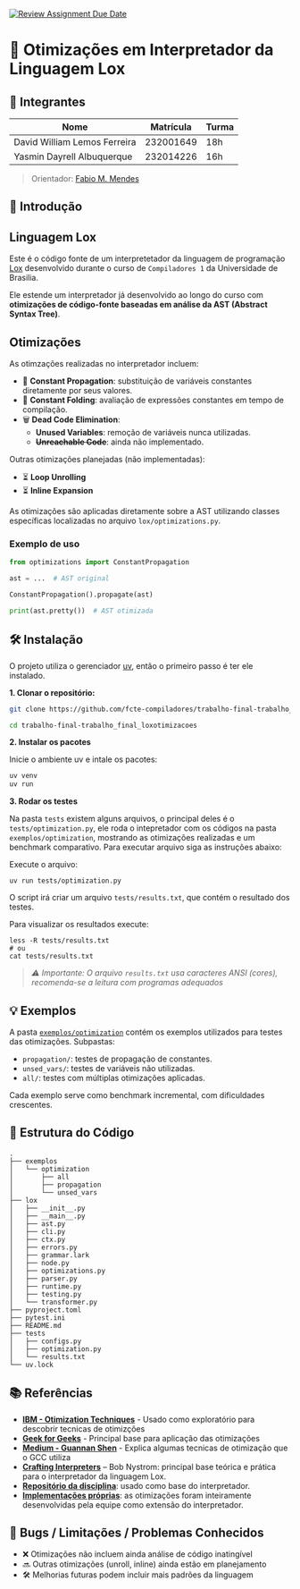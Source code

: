 [![Review Assignment Due Date](https://classroom.github.com/assets/deadline-readme-button-22041afd0340ce965d47ae6ef1cefeee28c7c493a6346c4f15d667ab976d596c.svg)](https://classroom.github.com/a/Hppw7Zh2)

# 🔧 Otimizações em Interpretador da Linguagem Lox

## 👥 Integrantes

| Nome                          | Matrícula | Turma   |
| ----------------------------- | --------- | ------- |
| David William Lemos Ferreira  | 232001649 | 18h     |
| Yasmin Dayrell Albuquerque    | 232014226 | 16h     |

> Orientador: [Fabio M. Mendes](https://github.com/fabiommendes)

## 📌 Introdução

## Linguagem Lox

Este é o código fonte de um interpretetador da linguagem de programação [Lox](https://craftinginterpreters.com/the-lox-language.html) desenvolvido durante o curso de `Compiladores 1` da Universidade de Brasilia.

Ele estende um interpretador já desenvolvido ao longo do curso com **otimizações de código-fonte baseadas em análise da AST (Abstract Syntax Tree)**.

## Otimizações

As otimzações realizadas no interpretador incluem:

- 🔁 **Constant Propagation**: substituição de variáveis constantes diretamente por seus valores.
- 🔢 **Constant Folding**: avaliação de expressões constantes em tempo de compilação.
- 🗑️ **Dead Code Elimination**:
  - **Unused Variables**: remoção de variáveis nunca utilizadas.
  - ~~**Unreachable Code**~~: ainda não implementado.

Outras otimizações planejadas (não implementadas):

- ⏳ **Loop Unrolling**
- ⏳ **Inline Expansion**

As otimizações são aplicadas diretamente sobre a AST utilizando classes específicas localizadas no arquivo `lox/optimizations.py`.

### Exemplo de uso

```python
from optimizations import ConstantPropagation

ast = ...  # AST original

ConstantPropagation().propagate(ast)

print(ast.pretty())  # AST otimizada
```


## 🛠️ Instalação

O projeto utiliza o gerenciador [uv](https://docs.astral.sh/uv), então o primeiro passo é ter ele instalado.

**1. Clonar o repositório:**
```bash
git clone https://github.com/fcte-compiladores/trabalho-final-trabalho_final_loxotimizacoes.git

cd trabalho-final-trabalho_final_loxotimizacoes
```


**2. Instalar os pacotes**

Inicie o ambiente uv e intale os pacotes:

``` bash
uv venv
uv run
```

**3. Rodar os testes**

Na pasta `tests` existem alguns arquivos, o principal deles é o `tests/optimization.py`, ele roda o intepretador com os códigos na pasta `exemplos/optimization`, mostrando as otimizações realizadas e um benchmark comparativo. Para executar arquivo siga as instruções abaixo:

Execute o arquivo:
```
uv run tests/optimization.py
```

O script irá criar um arquivo `tests/results.txt`, que contém o resultado dos testes.

Para visualizar os resultados execute:
```
less -R tests/results.txt
# ou
cat tests/results.txt
```

> *⚠️ Importante: O arquivo `results.txt` usa caracteres ANSI (cores), recomenda-se a leitura com programas adequados*
> 

## 💡 Exemplos

A pasta [`exemplos/optimization`](./exemplos/optimization) contém os exemplos utilizados para testes das otimizações. Subpastas:

- `propagation/`: testes de propagação de constantes.
- `unsed_vars/`: testes de variáveis não utilizadas.
- `all/`: testes com múltiplas otimizações aplicadas.

Cada exemplo serve como benchmark incremental, com dificuldades crescentes.



## 📁 Estrutura do Código

```
.
├── exemplos
│   └── optimization
│       ├── all
│       ├── propagation
│       └── unsed_vars
├── lox
│   ├── __init__.py
│   ├── __main__.py
│   ├── ast.py
│   ├── cli.py
│   ├── ctx.py
│   ├── errors.py
│   ├── grammar.lark
│   ├── node.py
│   ├── optimizations.py
│   ├── parser.py
│   ├── runtime.py
│   ├── testing.py
│   └── transformer.py
├── pyproject.toml
├── pytest.ini
├── README.md
├── tests
│   ├── configs.py
│   ├── optimization.py
│   └── results.txt
└── uv.lock
```


## 📚 Referências
- [**IBM - Otimization Techniques**](https://www.ibm.com/docs/en/aix/7.2.0?topic=tuning-compiler-optimization-techniques) - Usado como exploratório para descobrir tecnicas de otimizções
- [**Geek for Geeks**](https://www.geeksforgeeks.org/compiler-design/code-optimization-in-compiler-design/) - Principal base para aplicação das otimizações
- [**Medium - Guannan Shen**](https://medium.com/@guannan.shen.ai/compiler-optimizations-46db19221947) - Explica algumas tecnicas de otimização que o GCC utiliza
- [**Crafting Interpreters**](https://craftinginterpreters.com/) – Bob Nystrom: principal base teórica e prática para o interpretador da linguagem Lox.
- [**Repositório da disciplina**](https://github.com/fabiommendes/lox-base): usado como base do interpretador.
- **[Implementações próprias](https://github.com/sluucke/lox-compiler)**: as otimizações foram inteiramente desenvolvidas pela equipe como extensão do interpretador.

## 🐞 Bugs / Limitações / Problemas Conhecidos

- ❌ Otimizações não incluem ainda análise de código inatingível
- 🔜 Outras otimizações (unroll, inline) ainda estão em planejamento
- 🛠️ Melhorias futuras podem incluir mais padrões da linguagem
